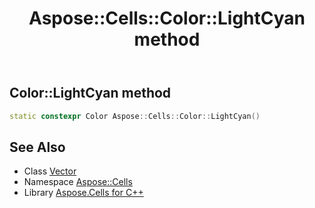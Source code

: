 ﻿---
title: Aspose::Cells::Color::LightCyan method
linktitle: LightCyan
second_title: Aspose.Cells for C++ API Reference
description: 'How to use LightCyan method of Aspose::Cells::Color class in C++.'
type: docs
weight: 8900
url: /cpp/aspose.cells/color/lightcyan/
---
## Color::LightCyan method




```cpp
static constexpr Color Aspose::Cells::Color::LightCyan()
```

## See Also

* Class [Vector](../../vector/)
* Namespace [Aspose::Cells](../../)
* Library [Aspose.Cells for C++](../../../)
